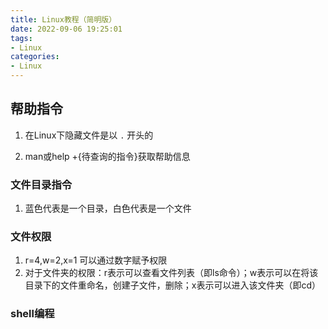 ```yaml
---
title: Linux教程（简明版）
date: 2022-09-06 19:25:01
tags:
- Linux
categories:
- Linux
---
```


## 帮助指令

1. 在Linux下隐藏文件是以 `.` 开头的

2. man或help +{待查询的指令}获取帮助信息

### 文件目录指令

1. 蓝色代表是一个目录，白色代表是一个文件

### 文件权限

1. r=4,w=2,x=1  可以通过数字赋予权限
1. 对于文件夹的权限：r表示可以查看文件列表（即ls命令）；w表示可以在将该目录下的文件重命名，创建子文件，删除；x表示可以进入该文件夹（即cd）

### shell编程
